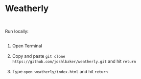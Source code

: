 <h1>Weatherly</h1><br>

Run locally: <br><br>
1) Open Terminal <br><br>
2) Copy and paste `git clone https://github.com/joshlbaker/weatherly.git` and hit `return`<br><br>
3) Type `open weatherly/index.html` and hit `return`<br><br>


